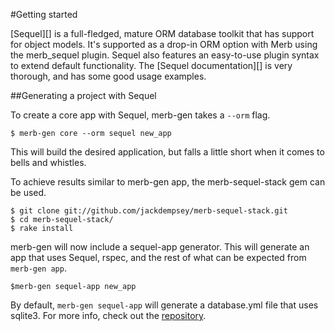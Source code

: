 #Getting started

[Sequel][] is a full-fledged, mature ORM database toolkit that has support for object models.
It's supported as a drop-in ORM option with Merb using the merb\_sequel plugin.
Sequel also features an easy-to-use plugin syntax to extend default functionality.
The [Sequel documentation][] is very thorough, and has some good usage examples.

##Generating a project with Sequel

To create a core app with Sequel, merb-gen takes a `--orm` flag.

    $ merb-gen core --orm sequel new_app

This will build the desired application, but falls a little short when it comes to bells and whistles.
    
To achieve results similar to merb-gen app, the merb-sequel-stack gem can be used.

    $ git clone git://github.com/jackdempsey/merb-sequel-stack.git
    $ cd merb-sequel-stack/
    $ rake install
    
merb-gen will now include a sequel-app generator.
This will generate an app that uses Sequel, rspec, and the rest of what can be expected from `merb-gen app`.
    
    $merb-gen sequel-app new_app
    
By default, `merb-gen sequel-app` will generate a database.yml file that uses sqlite3.
For more info, check out the [repository][].


[repository]:       http://github.com/jackdempsey/merb-sequel-stack/tree